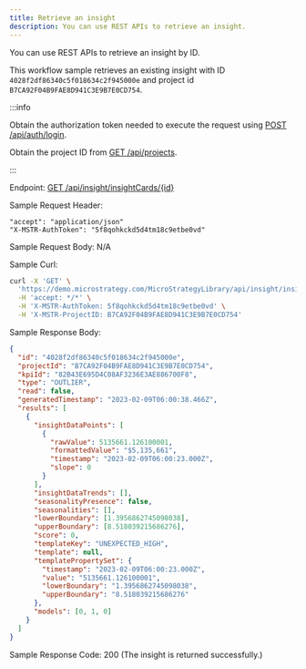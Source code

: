 ```yaml
---
title: Retrieve an insight
description: You can use REST APIs to retrieve an insight.
---
```


<Available since="2021 Update 10" />

You can use REST APIs to retrieve an insight by ID.

This workflow sample retrieves an existing insight with ID `4028f2df86340c5f018634c2f945000e` and project id `B7CA92F04B9FAE8D941C3E9B7E0CD754`.

:::info

Obtain the authorization token needed to execute the request using [POST /api/auth/login](https://demo.microstrategy.com/MicroStrategyLibrary/api-docs/index.html#/Authentication/postLogin).

Obtain the project ID from [GET /api/projects](https://demo.microstrategy.com/MicroStrategyLibrary/api-docs/index.html#/Projects/getProjects_1).

:::

Endpoint: [GET /api/insight/insightCards/{id}](https://demo.microstrategy.com/MicroStrategyLibrary/api-docs/index.html#/Insight%20Engine%20-%20Insights/getInsightCard)

Sample Request Header:

```http
"accept": "application/json"
"X-MSTR-AuthToken": "5f8qohkckd5d4tm18c9etbe0vd"
```

Sample Request Body: N/A

Sample Curl:

```bash
curl -X 'GET' \
  'https://demo.microstrategy.com/MicroStrategyLibrary/api/insight/insightCards/4028f2df86340c5f018634c2f945000e' \
  -H 'accept: */*' \
  -H 'X-MSTR-AuthToken: 5f8qohkckd5d4tm18c9etbe0vd' \
  -H 'X-MSTR-ProjectID: B7CA92F04B9FAE8D941C3E9B7E0CD754'
```

Sample Response Body:

```json
{
  "id": "4028f2df86340c5f018634c2f945000e",
  "projectId": "B7CA92F04B9FAE8D941C3E9B7E0CD754",
  "kpiId": "82B43E695D4C08AF3236E3AE886700F8",
  "type": "OUTLIER",
  "read": false,
  "generatedTimestamp": "2023-02-09T06:00:38.466Z",
  "results": [
    {
      "insightDataPoints": [
        {
          "rawValue": 5135661.126100001,
          "formattedValue": "$5,135,661",
          "timestamp": "2023-02-09T06:00:23.000Z",
          "slope": 0
        }
      ],
      "insightDataTrends": [],
      "seasonalityPresence": false,
      "seasonalities": [],
      "lowerBoundary": [1.3956862745098038],
      "upperBoundary": [8.518039215686276],
      "score": 0,
      "templateKey": "UNEXPECTED_HIGH",
      "template": null,
      "templatePropertySet": {
        "timestamp": "2023-02-09T06:00:23.000Z",
        "value": "5135661.126100001",
        "lowerBoundary": "1.3956862745098038",
        "upperBoundary": "8.518039215686276"
      },
      "models": [0, 1, 0]
    }
  ]
}
```

Sample Response Code: 200 (The insight is returned successfully.)
